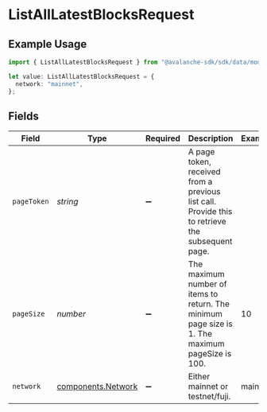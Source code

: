 # ListAllLatestBlocksRequest

## Example Usage

```typescript
import { ListAllLatestBlocksRequest } from "@avalanche-sdk/sdk/data/models/operations";

let value: ListAllLatestBlocksRequest = {
  network: "mainnet",
};
```

## Fields

| Field                                                                                           | Type                                                                                            | Required                                                                                        | Description                                                                                     | Example                                                                                         |
| ----------------------------------------------------------------------------------------------- | ----------------------------------------------------------------------------------------------- | ----------------------------------------------------------------------------------------------- | ----------------------------------------------------------------------------------------------- | ----------------------------------------------------------------------------------------------- |
| `pageToken`                                                                                     | *string*                                                                                        | :heavy_minus_sign:                                                                              | A page token, received from a previous list call. Provide this to retrieve the subsequent page. |                                                                                                 |
| `pageSize`                                                                                      | *number*                                                                                        | :heavy_minus_sign:                                                                              | The maximum number of items to return. The minimum page size is 1. The maximum pageSize is 100. | 10                                                                                              |
| `network`                                                                                       | [components.Network](../../models/components/network.md)                                        | :heavy_minus_sign:                                                                              | Either mainnet or testnet/fuji.                                                                 | mainnet                                                                                         |